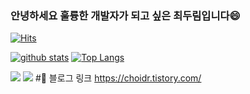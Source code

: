### 안녕하세요 훌륭한 개발자가 되고 싶은 최두림입니다😄
[![Hits](https://hits.seeyoufarm.com/api/count/incr/badge.svg?url=https%3A%2F%2Fgithub.com%2Fchoidoorim)](https://hits.seeyoufarm.com)
<!--
**shinplest/shinplest** is a ✨ _special_ ✨ repository because its `README.md` (this file) appears on your GitHub profile.

Here are some ideas to get you started:

- 🔭 I’m currently working on ...
- 🌱 I’m currently learning ...
- 👯 I’m looking to collaborate on ...
- 🤔 I’m looking for help with ...
- 💬 Ask me about ...
- 📫 How to reach me: ...
- 😄 Pronouns: ...
- ⚡ Fun fact: ...
-->

[![github stats](https://github-readme-stats.vercel.app/api?username=choidoorim&show_icons=true&hide_border=true)](https://github.com/choidoorim)
[![Top Langs](https://github-readme-stats.vercel.app/api/top-langs/?username=choidoorim&layout=compact)](https://github.com/choidoorim)

<a href="" target="_blank"><img src="https://img.shields.io/badge/JAVASCRIPT-yellow"/></a>
<a href="" target="_blank"><img src="https://img.shields.io/badge/Python-3776AB"/></a>
#👯 블로그 링크 https://choidr.tistory.com/
